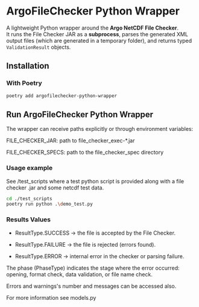 # ArgoFileChecker Python Wrapper

A lightweight Python wrapper around the **Argo NetCDF File Checker**.  
It runs the File Checker JAR as a **subprocess**, parses the generated XML output files (which are generated in a temporary folder), and returns typed `ValidationResult` objects.

## Installation

### With Poetry

```bash
poetry add argofilechecker-python-wrapper
```

## Run ArgoFileChecker Python Wrapper
The wrapper can receive paths explicitly or through environment variables:

FILE_CHECKER_JAR: path to file_checker_exec-*.jar

FILE_CHECKER_SPECS: path to the file_checker_spec directory

### Usage example
See /test_scripts where a test python script is provided along with a file checker .jar and some netcdf test data.

```bash
cd ./test_scripts
poetry run python .\demo_test.py
```

### Results Values

- ResultType.SUCCESS → the file is accepted by the File Checker.

- ResultType.FAILURE → the file is rejected (errors found).

- ResultType.ERROR → internal error in the checker or parsing failure.

The phase (PhaseType) indicates the stage where the error occurred: opening, format check, data validation, or file name check.

Errors and warnings's number and messages can be accessed also.

For more information see models.py